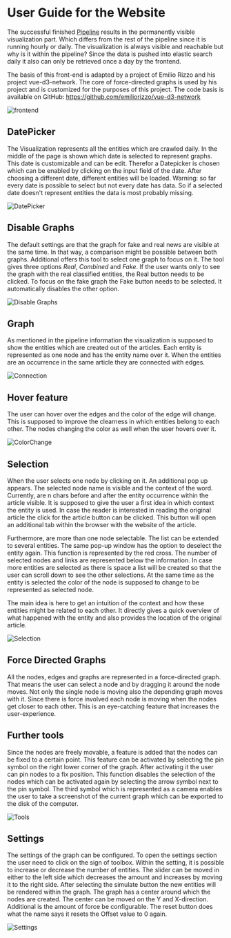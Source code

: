 # User Guide for the Website

The successful finished [Pipeline](./PipeLine.md) results in the permanently visible visualization part. Which differs from the rest of the pipeline since it is running hourly or daily. The visualization is always visible and reachable but why is it within the pipeline? Since the data is pushed into elastic search daily it also can only be retrieved once a day by the frontend.

The basis of this front-end is adapted by a project of Emilio Rizzo and his project vue-d3-network. The core of force-directed graphs is used by his project and is customized for the purposes of this project. The code basis is available on GitHub: <https://github.com/emiliorizzo/vue-d3-network>

![frontend](./pictures/Overview.png)

## DatePicker

The Visualization represents all the entities which are crawled daily. In the middle of the page is shown which date is selected to represent graphs. This date is customizable and can be edit. Therefor a Datepicker is chosen which can be enabled by clicking on the input field of the date. After choosing a different date, different entities will be loaded.
Warning: so far every date is possible to select but not every date has data. So if a selected date doesn't represent entities the data is most probably missing.

![DatePicker](./pictures/DatePicker.png)

## Disable Graphs

The default settings are that the graph for fake and real news are visible at the same time. In that way, a comparison might be possible between both graphs. Additional offers this tool to select one graph to focus on it. The tool gives three options *Real*, *Combined* and *Fake*. If the user wants only to see the graph with the real classified entities, the Real button needs to be clicked. To focus on the fake graph the Fake button needs to be selected. It automatically disables the other option.

![Disable Graphs](./pictures/DisableGraphs.png)

## Graph

As mentioned in the pipeline information the visualization is supposed to show the entities which are created out of the articles. Each entity is represented as one node and has the entity name over it. When the entities are an occurrence in the same article they are connected with edges.

![Connection](./pictures/Graph.png)

## Hover feature

The user can hover over the edges and the color of the edge will change. This is supposed to improve the clearness in which entities belong to each other.
The nodes changing the color as well when the user hovers over it.

![ColorChange](./pictures/Node.png)

## Selection

When the user selects one node by clicking on it. An additional pop up appears. The selected node name is visible and the context of the word. Currently, are n chars before and after the entity occurrence within the article visible. It is supposed to give the user a first idea in which context the entity is used. In case the reader is interested in reading the original article the click for the article button can be clicked. This button will open an additional tab within the browser with the website of the article.

Furthermore, are more than one node selectable. The list can be extended to several entities. The same pop-up window has the option to deselect the entity again. This function is represented by the red cross. The number of selected nodes and links are represented below the information. In case more entities are selected as there is space a list will be created so that the user can scroll down to see the other selections.
At the same time as the entity is selected the color of the node is supposed to change to be represented as selected node.

The main idea is here to get an intuition of the context and how these entities might be related to each other. It directly gives a quick overview of what happened with the entity and also provides the location of the original article.

![Selection](./pictures/Selection.png)

## Force Directed Graphs

All the nodes, edges and graphs are represented in a force-directed graph. That means the user can select a node and by dragging it around the node moves. Not only the single node is moving also the depending graph moves with it. Since there is force involved each node is moving when the nodes get closer to each other. This is an eye-catching feature that increases the user-experience.

## Further tools

Since the nodes are freely movable, a feature is added that the nodes can be fixed to a certain point. This feature can be activated by selecting the pin symbol on the right lower corner of the graph. After activating it the user can pin nodes to a fix position. This function disables the selection of the nodes which can be activated again by selecting the arrow symbol next to the pin symbol. The third symbol which is represented as a camera enables the user to take a screenshot of the current graph which can be exported to the disk of the computer.

![Tools](./pictures/Tools.png)

## Settings

The settings of the graph can be configured. To open the settings section the user need to click on the sign of toolbox. Within the setting, it is possible to increase or decrease the number of entities. The slider can be moved in either to the left side which decreases the amount and increases by moving it to the right side. After selecting the simulate button the new entities will be rendered within the graph.
The graph has a center around which the nodes are created. The center can be moved on the Y and X-direction. Additional is the amount of force be configurable. The reset button does what the name says it resets the Offset value to 0 again.

![Settings](./pictures/Settings.png)
